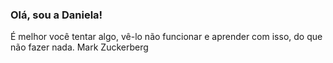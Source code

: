 ### Olá, sou a Daniela!

É melhor você tentar algo, vê-lo não funcionar e aprender com isso, do que não fazer nada. Mark Zuckerberg
